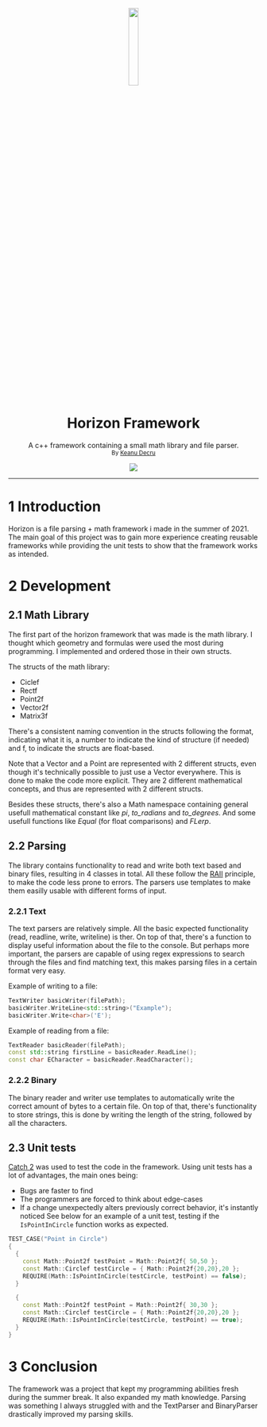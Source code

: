 <p align="center">
<img src="https://www.digitalartsandentertainment.be/dae/images/DAE_headerLogo.png" length=20% width=20%>
</p>
<h1 align="center">Horizon Framework</h1>
<p align="center">A c++ framework containing a small math library and file parser.<br>
<sub>By <a href="https://keanudecru.myportfolio.com/">Keanu Decru</a></sub></p>
<p align="center">
    <a href="https://github.com/DecruKeanu/Horizon-Framework/actions/workflows/msbuild.yml">
        <img src="https://github.com/DecruKeanu/Horizon-Framework/actions/workflows/msbuild.yml/badge.svg">
    </a>
</p>

***

# 1 Introduction
Horizon is a file parsing + math framework i made in the summer of 2021. The main goal of this project was to gain more experience creating reusable frameworks while providing the unit tests to show that the framework works as intended.
# 2 Development
## 2.1 Math Library
The first part of the horizon framework that was made is the math library. I thought which geometry and formulas were used the most during programming. I implemented and ordered those in their own structs. 

The structs of the math library:
 * Ciclef
 * Rectf
 * Point2f
 * Vector2f
 * Matrix3f

There's a consistent naming convention in the structs following the format, indicating what it is, a number to indicate the kind of structure (if needed) and f, to indicate the structs are float-based.

Note that a Vector and a Point are represented with 2 different structs, even though it's technically possible to just use a Vector everywhere. This is done to make the code more explicit. They are 2 different mathematical concepts, and thus are represented with 2 different structs.

Besides these structs, there's also a Math namespace containing general usefull mathematical constant like *pi*, *to_radians* and *to_degrees*. And some usefull functions like *Equal* (for float comparisons) and *FLerp*.

## 2.2 Parsing
The library contains functionality to read and write both text based and binary files, resulting in 4 classes in total. All these follow the [RAII](https://en.cppreference.com/w/cpp/language/raii) principle, to make the code less prone to errors. The parsers use templates to make them easilly usable with different forms of input.

### 2.2.1 Text
The text parsers are relatively simple. All the basic expected functionality (read, readline, write, writeline) is ther. On top of that, there's a function to display useful information about the file to the console. But perhaps more important, the parsers are capable of using regex expressions to search through the files and find matching text, this makes parsing files in a certain format very easy.

Example of writing to a file:
```c++
TextWriter basicWriter(filePath);
basicWriter.WriteLine<std::string>("Example");
basicWriter.Write<char>('E');
```

Example of reading from a file:
```c++
TextReader basicReader(filePath);
const std::string firstLine = basicReader.ReadLine();
const char ECharacter = basicReader.ReadCharacter();
```

### 2.2.2 Binary
The binary reader and writer use templates to automatically write the correct amount of bytes to a certain file. On top of that, there's functionality to store strings, this is done by writing the length of the string, followed by all the characters.

## 2.3 Unit tests
[Catch 2](https://github.com/catchorg/Catch2) was used to test the code in the framework. Using unit tests has a lot of advantages, the main ones being:
 * Bugs are faster to find
 * The programmers are forced to think about edge-cases
 * If a change unexpectedly alters previously correct behavior, it's instantly noticed
 See below for an example of a unit test, testing if the `IsPointInCircle` function works as expected.
```c++
TEST_CASE("Point in Circle")
{
  {
    const Math::Point2f testPoint = Math::Point2f{ 50,50 };
    const Math::Circlef testCircle = { Math::Point2f{20,20},20 };
    REQUIRE(Math::IsPointInCircle(testCircle, testPoint) == false);
  }

  {
    const Math::Point2f testPoint = Math::Point2f{ 30,30 };
    const Math::Circlef testCircle = { Math::Point2f{20,20},20 };
    REQUIRE(Math::IsPointInCircle(testCircle, testPoint) == true);
  }
}
```
# 3 Conclusion
The framework was a project that kept my programming abilities fresh during the summer break. It also expanded my math knowledge. Parsing was something I always struggled with and the TextParser and BinaryParser drastically improved my parsing skills.
